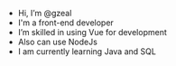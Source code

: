 - Hi, I’m @gzeal
- I'm a front-end developer
- I’m skilled in using Vue for development
- Also can use NodeJs
- I am currently learning Java and SQL
<!---
gggumiiinqiii/gggumiiinqiii is a ✨ special ✨ repository because its `README.md` (this file) appears on your GitHub profile.
You can click the Preview link to take a look at your changes.
--->
